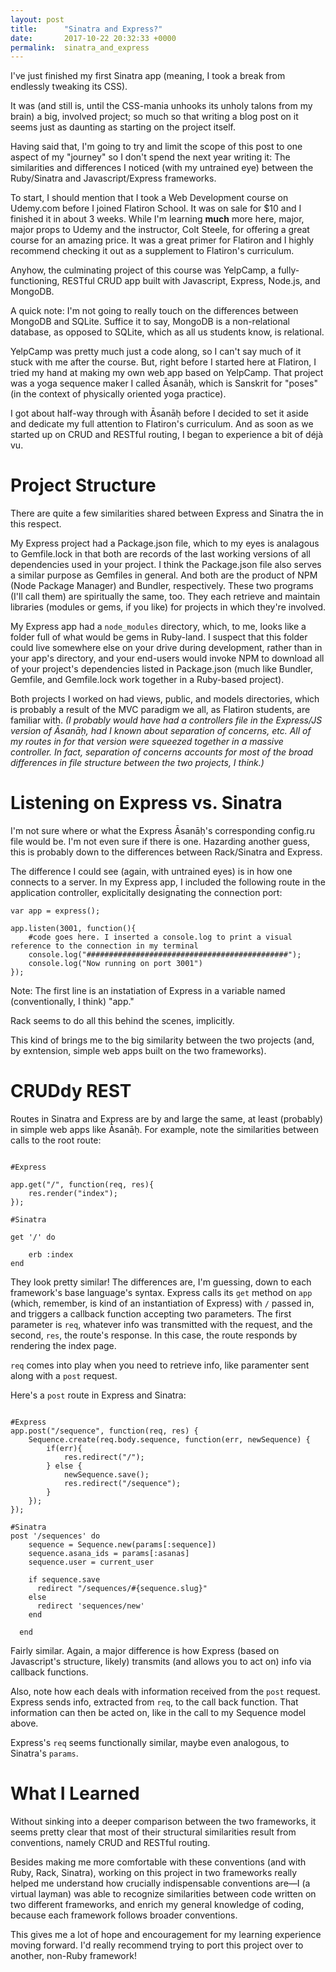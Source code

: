 ```yaml
---
layout: post
title:      "Sinatra and Express?"
date:       2017-10-22 20:32:33 +0000
permalink:  sinatra_and_express
---
```




I've just finished my first Sinatra app (meaning, I took a break from endlessly tweaking its CSS).

It was (and still is, until the CSS-mania unhooks its unholy talons from my brain) a big, involved project; so much so that writing a blog post on it seems just as daunting as starting on the project itself.

Having said that, I'm going to try and limit the scope of this post to one aspect of my "journey" so I don't spend the next year writing it: The similarities and differences I noticed (with my untrained eye) between the Ruby/Sinatra and Javascript/Express frameworks.

To start, I should mention that I took a Web Development course on Udemy.com before I joined Flatiron School. It was on sale for $10 and I finished it in about 3 weeks. While I'm learning **much** more here, major, major props to Udemy and the instructor, Colt Steele, for offering a great course for an amazing price. It was a great primer for Flatiron and I highly recommend checking it out as a supplement to Flatiron's curriculum. 

Anyhow, the culminating project of this course was YelpCamp, a fully-functioning, RESTful CRUD app built with Javascript, Express, Node.js, and MongoDB. 

A quick note: I'm not going to really touch on the differences between MongoDB and SQLite. Suffice it to say, MongoDB is a non-relational database, as opposed to SQLite, which as all us students know, is relational. 

YelpCamp was pretty much just a code along, so I can't say much of it stuck with me after the course. But, right before I started here at Flatiron, I tried my hand at making my own web app based on YelpCamp. That project was a yoga sequence maker I called Āsanāḥ, which is Sanskrit for "poses" (in the context of physically oriented yoga practice).

I got about half-way through with Āsanāḥ before I decided to set it aside and dedicate my full attention to Flatiron's curriculum. And as soon as we started up on CRUD and RESTful routing, I began to experience a bit of déjà vu.

# Project Structure

There are quite a few similarities shared between Express and Sinatra the in this respect. 

My Express project had a Package.json file, which to my eyes is analagous to Gemfile.lock in that both are records of the last working versions of all dependencies used in your project. I think the Package.json file also serves a similar purpose as Gemfiles in general. And both are the product of NPM (Node Package Manager) and Bundler, respectively. These two programs (I'll call them) are spiritually the same, too. They each retrieve and maintain libraries (modules or gems, if you like) for projects in which they're involved.

My Express app had a `node_modules` directory, which, to me, looks like a folder full of what would be gems in Ruby-land. I suspect that this folder could live somewhere else on your drive during development, rather than in your app's directory, and your end-users would invoke NPM to download all of your project's dependencies listed in Package.json (much like Bundler, Gemfile, and Gemfile.lock work together in a Ruby-based project).

Both projects I worked on had views, public, and models directories, which is probably a result of the MVC paradigm we all, as Flatiron students, are familiar with. *(I probably would have had a controllers file in the Express/JS version of Āsanāḥ, had I known about separation of concerns, etc. All of my routes in for that version were squeezed together in a massive controller. In fact, separation of concerns accounts for most of the broad differences in file structure between the two projects, I think.)*

# Listening on Express vs. Sinatra

I'm not sure where or what the Express Āsanāḥ's corresponding config.ru file would be. I'm not even sure if there is one. Hazarding another guess, this is probably down to the differences between Rack/Sinatra and Express.

The difference I could see (again, with untrained eyes) is in how one connects to a server. In my Express app, I included the following route in the application controller, explicitally designating the connection port:

```
var app = express();

app.listen(3001, function(){
    #code goes here. I inserted a console.log to print a visual reference to the connection in my terminal
    console.log("#############################################");
    console.log("Now running on port 3001")
});
```

Note: The first line is an instatiation of Express in a variable named (conventionally, I think) "app." 

Rack seems to do all this behind the scenes, implicitly.

This kind of brings me to the big similarity between the two projects (and, by exntension, simple web apps built on the two frameworks).


# CRUDdy REST

Routes in Sinatra and Express are by and large the same, at least (probably) in simple web apps like Āsanāḥ. For example, note the similarities between calls to the root route:

```

#Express

app.get("/", function(req, res){
    res.render("index");
});

#Sinatra

get '/' do

    erb :index
end
```

They look pretty similar! The differences are, I'm guessing, down to each framework's base language's syntax. Express calls its `get` method on `app` (which, remember, is kind of an instantiation of Express) with `/` passed in, and triggers a callback function accepting two parameters. The first parameter is `req`, whatever info was transmitted with the request, and the second, `res`, the route's response. In this case, the route responds by rendering the index page. 

`req` comes into play when you need to retrieve info, like paramenter sent along with a `post` request. 

Here's a `post` route in Express and Sinatra:

```

#Express
app.post("/sequence", function(req, res) {
    Sequence.create(req.body.sequence, function(err, newSequence) {
        if(err){
            res.redirect("/");
        } else {
            newSequence.save();
            res.redirect("/sequence");
        }
    });
});

#Sinatra
post '/sequences' do
    sequence = Sequence.new(params[:sequence])
    sequence.asana_ids = params[:asanas]
    sequence.user = current_user

    if sequence.save
      redirect "/sequences/#{sequence.slug}"
    else
      redirect 'sequences/new'
    end

  end

```

Fairly similar. Again, a major difference is how Express (based on Javascript's structure, likely) transmits (and allows you to act on) info via callback functions. 

Also, note how each deals with information received from the `post` request. Express sends info, extracted from `req`, to the call back function. That information can then be acted on, like in the call to my Sequence model above. 

Express's `req` seems functionally similar, maybe even analogous, to Sinatra's `params`.

# What I Learned

Without sinking into a deeper comparison between the two frameworks, it seems pretty clear that most of their structural similarities result from conventions, namely CRUD and RESTful routing. 

Besides making me more comfortable with these conventions (and with Ruby, Rack, Sinatra), working on this project in two frameworks really helped me understand how crucially indispensable conventions are—I (a virtual layman) was able to recognize similarities between code written on two different frameworks, and enrich my general knowledge of coding, because each framework follows broader conventions. 

This gives me a lot of hope and encouragement for my learning experience moving forward. I'd really recommend trying to port this project over to another, non-Ruby framework!



